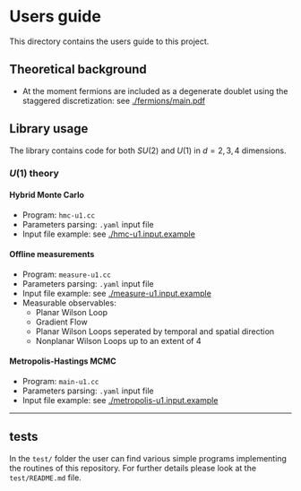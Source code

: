 # Users guide

This directory contains the users guide to this project.

## Theoretical background

* At the moment fermions are included as a degenerate doublet using the staggered discretization: see [./fermions/main.pdf](./fermions/main.pdf)


## Library usage

The library contains code for both $SU(2)$ and $U(1)$ in $d=2,3,4$ dimensions.

### $U(1)$ theory

#### Hybrid Monte Carlo

- Program: ```hmc-u1.cc```
- Parameters parsing: ```.yaml``` input file
- Input file example: see [./hmc-u1.input.example](hmc-u1.input.example)


#### Offline measurements

- Program: ```measure-u1.cc```
- Parameters parsing: ```.yaml``` input file
- Input file example: see [./measure-u1.input.example](measure-u1.input.example)
- Measurable observables: 
  * Planar Wilson Loop
  * Gradient Flow 
  * Planar Wilson Loops seperated by temporal and spatial direction
  * Nonplanar Wilson Loops up to an extent of 4
  
#### Metropolis-Hastings MCMC

- Program: ```main-u1.cc```
- Parameters parsing: ```.yaml``` input file
- Input file example: see [./metropolis-u1.input.example](metropolis-u1.input.example) 
 
---

## tests

In the `test/` folder the user can find various simple programs implementing the routines of this repository. For further details please look at the `test/README.md` file.
